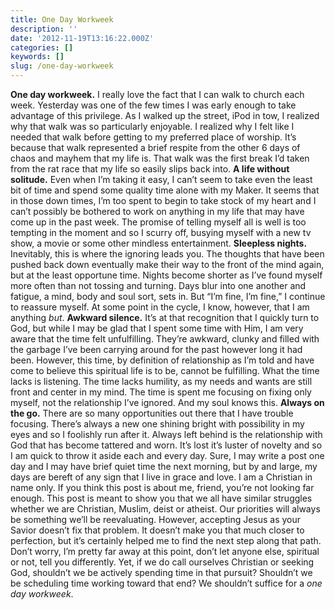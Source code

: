 ```yaml
---
title: One Day Workweek
description: ''
date: '2012-11-19T13:16:22.000Z'
categories: []
keywords: []
slug: /one-day-workweek
---
```

**One day workweek.** I really love the fact that I can walk to church each week. Yesterday was one of the few times I was early enough to take advantage of this privilege. As I walked up the street, iPod in tow, I realized why that walk was so particularly enjoyable. I realized why I felt like I needed that walk before getting to my preferred place of worship. It’s because that walk represented a brief respite from the other 6 days of chaos and mayhem that my life is. That walk was the first break I’d taken from the rat race that my life so easily slips back into.
**A life without solitude.** Even when I’m taking it easy, I can’t seem to take even the least bit of time and spend some quality time alone with my Maker. It seems that in those down times, I’m too spent to begin to take stock of my heart and I can’t possibly be bothered to work on anything in my life that may have come up in the past week. The promise of telling myself all is well is too tempting in the moment and so I scurry off, busying myself with a new tv show, a movie or some other mindless entertainment.
**Sleepless nights.** Inevitably, this is where the ignoring leads you. The thoughts that have been pushed back down eventually make their way to the front of the mind again, but at the least opportune time. Nights become shorter as I’ve found myself more often than not tossing and turning. Days blur into one another and fatigue, a mind, body and soul sort, sets in. But “I’m fine, I’m fine,” I continue to reassure myself. At some point in the cycle, I know, however, that I am anything _but_.
**Awkward silence.** It’s at that recognition that I quickly turn to God, but while I may be glad that I spent some time with Him, I am very aware that the time felt unfulfilling. They’re awkward, clunky and filled with the garbage I’ve been carrying around for the past however long it had been. However, this time, by definition of relationship as I’m told and have come to believe this spiritual life is to be, cannot be fulfilling. What the time lacks is listening. The time lacks humility, as my needs and wants are still front and center in my mind. The time is spent me focusing on fixing only myself, not the relationship I’ve ignored. And my soul knows this.
**Always on the go.** There are so many opportunities out there that I have trouble focusing. There’s always a new one shining bright with possibility in my eyes and so I foolishly run after it. Always left behind is the relationship with God that has become tattered and worn. It’s lost it’s luster of novelty and so I am quick to throw it aside each and every day. Sure, I may write a post one day and I may have brief quiet time the next morning, but by and large, my days are bereft of any sign that I live in grace and love. I am a Christian in name only.
If you think this post is about me, friend, you’re not looking far enough. This post is meant to show you that we all have similar struggles whether we are Christian, Muslim, deist or atheist. Our priorities will always be something we’ll be reevaluating. However, accepting Jesus as your Savior doesn’t fix that problem. It doesn’t make you that much closer to perfection, but it’s certainly helped me to find the next step along that path. Don’t worry, I’m pretty far away at this point, don’t let anyone else, spiritual or not, tell you differently. Yet, if we do call ourselves Christian or seeking God, shouldn’t we be actively spending time in that pursuit? Shouldn’t we be scheduling time working toward that end? We shouldn’t suffice for a _one day workweek_.
